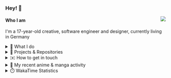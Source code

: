 ### Hey! 👋

[<img src="https://lanyard-profile-readme.vercel.app/api/228965621478588416" align="right">](https://discord.com/users/228965621478588416)

#### Who I am

I'm a 17-year-old creative, software engineer and designer, currently living in Germany

<details>
  <summary>💼 What I do</summary>

I currently am working on starting a publishing and management company for creatives.
I also am creative lead, community manager, and web developer at the Minecraft Server [Xenyria](https://xenyria.net) and the team behind it, [Pixelground Labs](https://pixelgroundlabs.com).
</details>

<details>
  <summary>📁 Projects & Repositories</summary>

<table>
    <thead>
        <tr>
            <th colspan=2>Svelte Libraries</th>
        </tr>
    </thead>
    <tbody>
        <tr>
            <td><a href="https://github.com/pixelgroundlabs/svelte-skinview3d">pixelgroundlabs/svelte-skinview3d</a></td>
            <td>A svelte component for rendering Minecraft SKins in 3D based on <a href="https://github.com/bs-community/skinview3d">skinview3d</a></td>
        </tr>
    </tbody>
    <thead>
        <tr>
            <th colspan=2>Minecraft Mods</th>
        </tr>
    </thead>
    <tbody>
        <tr>
            <td><a href="https://github.com/XenyriaNET/xeem">Xenyria Experience Enhancement Mod</a></td>
            <td>A client-side Minecraft Mod aiming to improve the experience on the Xenyria Minecraft Server</td>
        </tr>
    </tbody>
    <thead>
        <tr>
            <th colspan=2>Old Stuff</th>
        </tr>
    </thead>
    <tbody>
        <tr>
            <td><a href="https://github.com/OfficialCRUGG/lwstatus">lwstatus</a></td>
            <td>Lightweight webserver exposing various system metrics as a JSON endpoint and frontend</td>
        </tr>
        <tr>
            <td><a href="https://github.com/OfficialCRUGG/cfddns">cfddns / cloudflare-dyndns</a></td>
            <td>Simple application to run in the background that regularly checks for IP address changes and updates specific Cloudflare DNS Records accordingly. <s><i>Not sure how this still works...</i></s></td>
        </tr>
    </tbody>
</table>

</details>

<details>
  <summary>✉️ How to get in touch</summary>
  
> Sorted by how quickly you can expect a reply
- [Hit me up on Discord](https://discord.com/users/228965621478588416)
- [Hit me up on Twitter](https://twitter.com/cruggdev)
- [Send me a mail](mailto:me@crg.sh)
</details>


<details>
  <summary>🌸 My recent anime & manga activity</summary>
  
<!-- ANILIST_ACTIVITY:start -->

-   📺 Rewatched episode 7 - 8 of [Toradora!](https://anilist.co/anime/4224) (23:32, 17 December 2023)
-   📺 Rewatched episode 1 - 6 of [Toradora!](https://anilist.co/anime/4224) (03:07, 17 December 2023)
-   📺 Plans to watch [WATATEN!: an Angel Flew Down to Me](https://anilist.co/anime/102680) (09:22, 13 December 2023)
-   📺 Plans to watch [SPY x FAMILY Season 2](https://anilist.co/anime/158927) (09:21, 13 December 2023)
-   📺 Completed [Scott Pilgrim Takes Off](https://anilist.co/anime/170206) (16:43, 30 November 2023)

<!-- ANILIST_ACTIVITY:end -->
</details>

<details>
  <summary>⏱️ WakaTime Statistics</summary>

<!--START_SECTION:waka-->

```txt
From: 09 December 2023 - To: 16 December 2023

Svelte       13 hrs 16 mins  █████████████████▒░░░░░░░   68.71 %
TypeScript   2 hrs 13 mins   ███░░░░░░░░░░░░░░░░░░░░░░   11.51 %
JSON         1 hr 2 mins     █▒░░░░░░░░░░░░░░░░░░░░░░░   05.40 %
CSS          1 hr 2 mins     █▒░░░░░░░░░░░░░░░░░░░░░░░   05.39 %
Markdown     48 mins         █░░░░░░░░░░░░░░░░░░░░░░░░   04.22 %
```

<!--END_SECTION:waka-->
</details>
